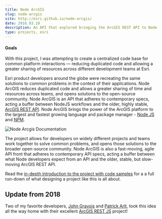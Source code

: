 ```yaml
---
title: Node ArcGIS
slug: node-arcgis
site: http://esri.github.io/node-arcgis/
date: 2016.03.10
description: An API that explored bringing the ArcGIS REST API to Node and NPM.
type: projects, esri
---
```


#### Goals

With this project, I was attempting to create a centralized code base for common platform interactions — reducing duplicated code and allowing a greater sharing of resources across different development teams at Esri.

Esri product developers around the globe were recreating the same solutions to common problems in the context of their applications. Node ArcGIS reduces duplicated code and allows a greater sharing of time and resources across teams, and opens solutions to the open-source community. Node ArcGIS is an API that adheres to contemporary specs, acting a buffer between NodeJS workflows and the older, highly stable, [ArcGIS REST API](https://developers.arcgis.com/rest). Node ArcGIS brings the power of the ArcGIS platform to the largest and fastest growing language and package manager - [Node JS](https://nodejs.org/en/) and [NPM](https://www.npmjs.com/package/arcgis).

![Node Arcgis Documentation](https://photos.smugmug.com/Projects/Node-arcgis/i-kJnNcvC/0/1e471604/X3/docs-X3.png)

The project allows for developers on widely different projects and teams work together to solve common problems, and opens those solutions to the broader open-source community. Node ArcGIS is also a fast-moving, agile API front that adheres to contemporary API specs, acting a buffer between what Node developers expect from an API and the older, stable, but slow-moving ArcGIS REST API.

Read the [in-depth introduction to the project with code samples](/texts/building-a-client-library/) for a a full run-down of what designing a project like this is all about.

## Update from 2018

Two of my favorite developers, [John Gravois](https://twitter.com/geogangster) and [Patrick Arlt](https://twitter.com/patrickarlt), took this idea all the way home with their excellent [ArcGIS REST JS](https://github.com/Esri/arcgis-rest-js) project!
